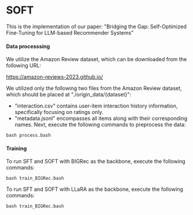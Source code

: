 # SOFT

This is the implementation of our paper: "Bridging the Gap: Self-Optimized Fine-Tuning for LLM-based Recommender Systems"

#### Data processsing
We utilize the Amazon Review dataset, which can be downloaded from the following URL:

https://amazon-reviews-2023.github.io/

We utilized only the following two files from the Amazon Review dataset, which should be placed at "./origin_data/{dataset}":
* "interaction.csv" contains user-item interaction history information, specifically focusing on ratings only.
* "metadata.jsonl" encompasses all items along with their corresponding names.
Next, execute the following commands to preprocess the data:
```
bash process.bash
```

#### Training
To run SFT and SOFT with BIGRec as the backbone, execute the following commands:
```
bash train_BIGRec.bash
```
To run SFT and SOFT with LLaRA as the backbone, execute the following commands:
```
bash train_BIGRec.bash
```